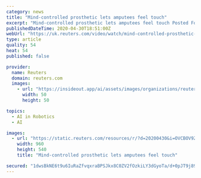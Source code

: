 ```yaml
---
category: news
title: "Mind-controlled prosthetic lets amputees feel touch"
excerpt: "Mind-controlled prosthetic lets amputees feel touch Posted For the first time, people with arm amputations can experience sensations of touch in a mind-controlled arm prosthesis that they use in ..."
publishedDateTime: 2020-04-30T18:51:00Z
webUrl: "https://uk.reuters.com/video/watch/mind-controlled-prosthetic-lets-amputees-id712411311?chan=643aqbw7"
type: article
quality: 54
heat: 54
published: false

provider:
  name: Reuters
  domain: reuters.com
  images:
    - url: "https://insideout.app/ai/assets/images/organizations/reuters.com-50x50.jpg"
      width: 50
      height: 50

topics:
  - AI in Robotics
  - AI

images:
  - url: "https://static.reuters.com/resources/r/?d=20200430&i=OVCBOV9ZV&r=OVCBOV9ZV&t=2"
    width: 960
    height: 540
    title: "Mind-controlled prosthetic lets amputees feel touch"

secured: "1dwsBkNE6t9u6IuRaZfvqxraBPSJkx8C0ZV2fOzkiLY3dGyoTa/d+0pJT9j89t548rN1lbJPYXodGE/E0mBUiXybQwUQP7qgABms0ALVH44zZlxHdOi91L/W/ZMkwBmwICGdZl6zz/2Gntt1yWtx1OpUwAAqad9dpcwGJTTixWBWGBWdlacHNtcZCsIFbuKRFZEgLpLIV11KxDL2zplv3JNPoHcF8GA7mRied2sfjHDsMs5Zp0iGi1HNklnS1oRLzv61mwFbMvNRmEARaqneRKsSAuuTXsu6Wsav/QVhBD4pEbdcLfnwqheFgORcBnhZ;Bjt6+FaRMLpW0XAjaaCPcw=="
---
```


